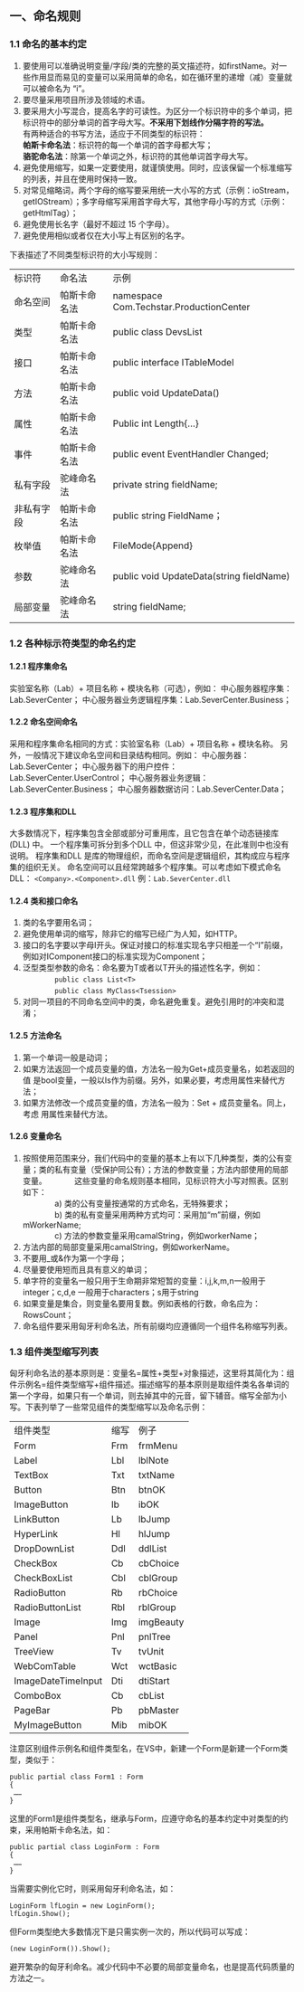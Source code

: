 ## 一、命名规则 ##

### 1.1 命名的基本约定 ###

1. 要使用可以准确说明变量/字段/类的完整的英文描述符，如firstName。对一些作用显而易见的变量可以采用简单的命名，如在循环里的递增（减）变量就可以被命名为 “i”。
2. 要尽量采用项目所涉及领域的术语。
3. 要采用大小写混合，提高名字的可读性。为区分一个标识符中的多个单词，把标识符中的部分单词的首字母大写。**不采用下划线作分隔字符的写法。**   
有两种适合的书写方法，适应于不同类型的标识符：   
**帕斯卡命名法**：标识符的每一个单词的首字母都大写；   
**骆驼命名法**：除第一个单词之外，标识符的其他单词首字母大写。   
4. 避免使用缩写，如果一定要使用，就谨慎使用。同时，应该保留一个标准缩写的列表，并且在使用时保持一致。   
5. 对常见缩略词，两个字母的缩写要采用统一大小写的方式（示例：ioStream，   getIOStream）；多字母缩写采用首字母大写，其他字母小写的方式（示例：getHtmlTag）；   
6. 避免使用长名字（最好不超过 15 个字母）。   
7. 避免使用相似或者仅在大小写上有区别的名字。  

下表描述了不同类型标识符的大小写规则：   
<table>
   <tr>
      <td>标识符</td>
      <td>命名法</td>
      <td>示例</td>
   </tr>
   <tr>
      <td>命名空间</td>
      <td>帕斯卡命名法</td>
      <td>namespace Com.Techstar.ProductionCenter</td>
   </tr>
   <tr>
      <td>类型</td>
      <td>帕斯卡命名法</td>
      <td>public class DevsList</td>
   </tr>
   <tr>
      <td>接口</td>
      <td>帕斯卡命名法</td>
      <td>public interface ITableModel</td>
   </tr>
   <tr>
      <td>方法</td>
      <td>帕斯卡命名法</td>
      <td>public void UpdateData()</td>
   </tr>
   <tr>
      <td>属性</td>
      <td>帕斯卡命名法</td>
      <td>Public int Length{…}</td>
   </tr>
   <tr>
      <td>事件</td>
      <td>帕斯卡命名法</td>
      <td>public event EventHandler Changed;</td>
   </tr>
   <tr>
      <td>私有字段</td>
      <td>驼峰命名法</td>
      <td>private string fieldName;</td>
   </tr>
   <tr>
      <td>非私有字段</td>
      <td>帕斯卡命名法</td>
      <td>public string FieldName；</td>
   </tr>
   <tr>
      <td>枚举值</td>
      <td>帕斯卡命名法</td>
      <td>FileMode{Append}</td>
   </tr>
   <tr>
      <td>参数</td>
      <td>驼峰命名法</td>
      <td>public void UpdateData(string fieldName)</td>
   </tr>
   <tr>
      <td>局部变量</td>
      <td>驼峰命名法</td>
      <td>string fieldName;</td>
   </tr>
</table>
 
### 1.2 各种标示符类型的命名约定 ###

#### 1.2.1 程序集命名 ####

实验室名称（Lab）+ 项目名称 + 模块名称（可选），例如：
中心服务器程序集：Lab.SeverCenter；
中心服务器业务逻辑程序集：Lab.SeverCenter.Business；

#### 1.2.2 命名空间命名 ####

采用和程序集命名相同的方式：实验室名称（Lab）+ 项目名称 + 模块名称。 另外，一般情况下建议命名空间和目录结构相同。例如：
中心服务器：Lab.SeverCenter；
中心服务器下的用户控件：Lab.SeverCenter.UserControl；
中心服务器业务逻辑：Lab.SeverCenter.Business；
中心服务器数据访问：Lab.SeverCenter.Data；

#### 1.2.3 程序集和DLL ####

大多数情况下，程序集包含全部或部分可重用库，且它包含在单个动态链接库(DLL) 中。
一个程序集可拆分到多个DLL 中，但这非常少见，在此准则中也没有说明。
程序集和DLL 是库的物理组织，而命名空间是逻辑组织，其构成应与程序集的组织无关。
命名空间可以且经常跨越多个程序集。可以考虑如下模式命名DLL：
`<Company>.<Component>.dll`
例：`Lab.SeverCenter.dll`
 
#### 1.2.4 类和接口命名 ####

1. 类的名字要用名词；
2. 避免使用单词的缩写，除非它的缩写已经广为人知，如HTTP。
3. 接口的名字要以字母I开头。保证对接口的标准实现名字只相差一个“I”前缀，例如对IComponent接口的标准实现为Component；
4. 泛型类型参数的命名：命名要为T或者以T开头的描述性名字，例如：   
　　　　`public class List<T>`   
　　　　`public class MyClass<Tsession>`   
5. 对同一项目的不同命名空间中的类，命名避免重复。避免引用时的冲突和混淆；

#### 1.2.5 方法命名 ####

1. 第一个单词一般是动词；
2. 如果方法返回一个成员变量的值，方法名一般为Get+成员变量名，如若返回的值 是bool变量，一般以Is作为前缀。另外，如果必要，考虑用属性来替代方法；
3. 如果方法修改一个成员变量的值，方法名一般为：Set + 成员变量名。同上，考虑 用属性来替代方法。

#### 1.2.6 变量命名 ####

1. 按照使用范围来分，我们代码中的变量的基本上有以下几种类型，类的公有变量；类的私有变量（受保护同公有）；方法的参数变量；方法内部使用的局部变量。　　　　这些变量的命名规则基本相同，见标识符大小写对照表。区别如下：   
　　　　a) 类的公有变量按通常的方式命名，无特殊要求；   
　　　　b) 类的私有变量采用两种方式均可：采用加“m”前缀，例如mWorkerName;   
　　　　c) 方法的参数变量采用camalString，例如workerName；   
2. 方法内部的局部变量采用camalString，例如workerName。
3. 不要用_或&作为第一个字母；
4. 尽量要使用短而且具有意义的单词；
5. 单字符的变量名一般只用于生命期非常短暂的变量：i,j,k,m,n一般用于integer；c,d,e 一般用于characters；s用于string
6. 如果变量是集合，则变量名要用复数。例如表格的行数，命名应为：RowsCount；
7. 命名组件要采用匈牙利命名法，所有前缀均应遵循同一个组件名称缩写列表。
 
### 1.3  组件类型缩写列表 ###

匈牙利命名法的基本原则是：变量名=属性+类型+对象描述，这里将其简化为：组件示例名=组件类型缩写+组件描述。描述缩写的基本原则是取组件类名各单词的第一个字母，如果只有一个单词，则去掉其中的元音，留下辅音。缩写全部为小写。下表列举了一些常见组件的类型缩写以及命名示例：
<table>
   <tr>
      <td>组件类型</td>
      <td>缩写</td>
      <td>例子</td>
   </tr>
   <tr>
      <td>Form</td>
      <td>Frm</td>
      <td>frmMenu</td>
   </tr>
   <tr>
      <td>Label</td>
      <td>Lbl</td>
      <td>lblNote</td>
   </tr>
   <tr>
      <td>TextBox</td>
      <td>Txt</td>
      <td>txtName</td>
   </tr>
   <tr>
      <td>Button</td>
      <td>Btn</td>
      <td>btnOK</td>
   </tr>
   <tr>
      <td>ImageButton</td>
      <td>Ib</td>
      <td>ibOK</td>
   </tr>
   <tr>
      <td>LinkButton</td>
      <td>Lb</td>
      <td>lbJump</td>
   </tr>
   <tr>
      <td>HyperLink</td>
      <td>Hl</td>
      <td>hlJump</td>
   </tr>
   <tr>
      <td>DropDownList</td>
      <td>Ddl</td>
      <td>ddlList</td>
   </tr>
   <tr>
      <td>CheckBox</td>
      <td>Cb</td>
      <td>cbChoice</td>
   </tr>
   <tr>
      <td>CheckBoxList</td>
      <td>Cbl</td>
      <td>cblGroup</td>
   </tr>
   <tr>
      <td>RadioButton</td>
      <td>Rb</td>
      <td>rbChoice</td>
   </tr>
   <tr>
      <td>RadioButtonList</td>
      <td>Rbl</td>
      <td>rblGroup</td>
   </tr>
   <tr>
      <td>Image</td>
      <td>Img</td>
      <td>imgBeauty</td>
   </tr>
   <tr>
      <td>Panel</td>
      <td>Pnl</td>
      <td>pnlTree</td>
   </tr>
   <tr>
      <td>TreeView</td>
      <td>Tv</td>
      <td>tvUnit</td>
   </tr>
   <tr>
      <td>WebComTable</td>
      <td>Wct</td>
      <td>wctBasic</td>
   </tr>
   <tr>
      <td>ImageDateTimeInput</td>
      <td>Dti</td>
      <td>dtiStart</td>
   </tr>
   <tr>
      <td>ComboBox</td>
      <td>Cb</td>
      <td>cbList</td>
   </tr>
   <tr>
      <td>PageBar</td>
      <td>Pb</td>
      <td>pbMaster</td>
   </tr>
   <tr>
      <td>MyImageButton</td>
      <td>Mib</td>
      <td>mibOK</td>
   </tr>
</table>
注意区别组件示例名和组件类型名，在VS中，新建一个Form是新建一个Form类型，类似于：

    public partial class Form1 : Form
    {
     ……
    }

这里的Form1是组件类型名，继承与Form，应遵守命名的基本约定中对类型的约束，采用帕斯卡命名法，如：

    public partial class LoginForm : Form
    {
     ……
    }

当需要实例化它时，则采用匈牙利命名法，如：

    LoginForm lfLogin = new LoginForm();
    lfLogin.Show();

但Form类型绝大多数情况下是只需实例一次的，所以代码可以写成：

    (new LoginForm()).Show();

避开繁杂的匈牙利命名。减少代码中不必要的局部变量命名，也是提高代码质量的方法之一。
 

 

 

 

 

 

 

 

 

 

 

 

 

 

 

 

 

 

 

 

 

 

 

 

 